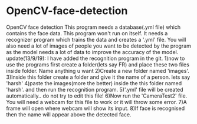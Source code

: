 # OpenCV-face-detection
OpenCV face detection
This program needs a database(.yml file) which contains the face data. This program won't run on itself. 
It needs a recognizer program which trains the data and creates a '.yml' file.
You will also need a lot of images of people you want to be detected by the program as the model needs a lot of data to improve the accuracy of the model.
update(13/9/19): I have added the recognition program in the git.
1)now to use the programs first create a folder(lets say FR) and place these two files inside folder. Name anything u want
2)Create a new folder named 'images'.
3)Inside this folder create a folder and give it the name of a person. lets say 'harsh'
4)paste the images(more the better) inside the this folder named 'harsh'. and then run the recognition program.
5)'.yml' file will be created automatically.. do not try to edit this file!
6)Now run the 'CameraTest2' file. You will need a webcam for this file to work or it will throw some error.
7)A frame will open where webcam will show its input.
8)If face is recognised then the name will appear above the detected face.
